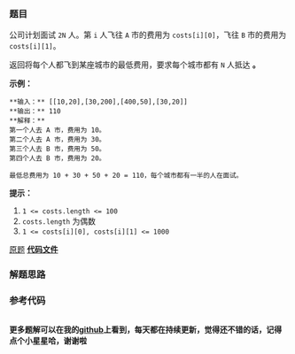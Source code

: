 ### 题目
公司计划面试 `2N` 人。第 `i` 人飞往 `A` 市的费用为 `costs[i][0]`，飞往 `B` 市的费用为 `costs[i][1]`。

返回将每个人都飞到某座城市的最低费用，要求每个城市都有 `N` 人抵达 **。**



**示例：**

    
    
    **输入：** [[10,20],[30,200],[400,50],[30,20]]
    **输出：** 110
    **解释：**
    第一个人去 A 市，费用为 10。
    第二个人去 A 市，费用为 30。
    第三个人去 B 市，费用为 50。
    第四个人去 B 市，费用为 20。
    
    最低总费用为 10 + 30 + 50 + 20 = 110，每个城市都有一半的人在面试。
    



**提示：**

  1. `1 <= costs.length <= 100`
  2. `costs.length` 为偶数
  3. `1 <= costs[i][0], costs[i][1] <= 1000`

[原题](https://leetcode-cn.com/problems/two-city-scheduling/)    **[代码文件]()**


### 解题思路




### 参考代码

```go


```




**更多题解可以在我的[github](https://github.com/LZH139/leetcode_Go)上看到，每天都在持续更新，觉得还不错的话，记得点个小星星哈，谢谢啦**
